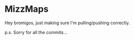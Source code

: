 # MizzMaps

Hey bromigos, just making sure I'm pulling/pushing correctly.

p.s. Sorry for all the commits... 
